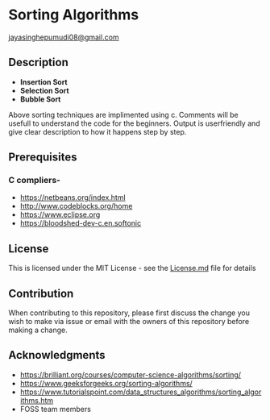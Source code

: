 # Sorting Algorithms

jayasinghepumudi08@gmail.com

## Description

* **Insertion Sort**
* **Selection Sort**
* **Bubble Sort**

Above sorting techniques are implimented using c. Comments will be usefull to understand the code for the beginners. Output is userfriendly and give clear description to how it happens step by step.
    
  
## Prerequisites
  
  ### C compliers-
 * https://netbeans.org/index.html
 * http://www.codeblocks.org/home
 * https://www.eclipse.org
 * https://bloodshed-dev-c.en.softonic
 
 
 ## License
 This is licensed under the MIT License - see the [License.md](https://github.com/FOSSCODY-1/P.A.A.Jayasinghe/blob/master/license.txt) file for details
 
 
 ## Contribution
  When contributing to this repository, please first discuss the change you wish to make via issue or email with the owners of this repository before making a change.
           
 ## Acknowledgments
 
 * https://brilliant.org/courses/computer-science-algorithms/sorting/
 * https://www.geeksforgeeks.org/sorting-algorithms/
 * https://www.tutorialspoint.com/data_structures_algorithms/sorting_algorithms.htm
 * FOSS team members
 
